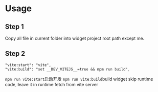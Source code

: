 # Usage

## Step 1

Copy all file in current folder into widget project root path except me.

## Step 2

```
"vite:start": "vite",
"vite:build": "set __DEV_VITEJS__=true && npm run build",
```

`npm run vite:start`启动开发
`npm run vite:build`build widget skip runtime code, leave it in runtime fetch from vite server
